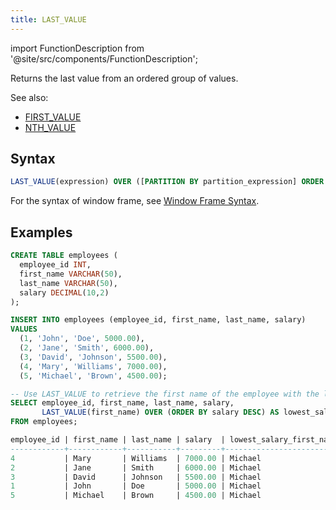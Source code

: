 ```yaml
---
title: LAST_VALUE
---
```


import FunctionDescription from '@site/src/components/FunctionDescription';

<FunctionDescription description="Introduced: v1.1.50"/>

Returns the last value from an ordered group of values.

See also:

- [FIRST_VALUE](first-value.md)
- [NTH_VALUE](nth-value.md)

## Syntax

```sql
LAST_VALUE(expression) OVER ([PARTITION BY partition_expression] ORDER BY order_expression [window_frame])
```

For the syntax of window frame, see [Window Frame Syntax](index.md#window-frame-syntax).

## Examples

```sql
CREATE TABLE employees (
  employee_id INT,
  first_name VARCHAR(50),
  last_name VARCHAR(50),
  salary DECIMAL(10,2)
);

INSERT INTO employees (employee_id, first_name, last_name, salary)
VALUES
  (1, 'John', 'Doe', 5000.00),
  (2, 'Jane', 'Smith', 6000.00),
  (3, 'David', 'Johnson', 5500.00),
  (4, 'Mary', 'Williams', 7000.00),
  (5, 'Michael', 'Brown', 4500.00);

-- Use LAST_VALUE to retrieve the first name of the employee with the lowest salary
SELECT employee_id, first_name, last_name, salary,
       LAST_VALUE(first_name) OVER (ORDER BY salary DESC) AS lowest_salary_first_name
FROM employees;

employee_id | first_name | last_name | salary  | lowest_salary_first_name
------------+------------+-----------+---------+------------------------
4           | Mary       | Williams  | 7000.00 | Michael
2           | Jane       | Smith     | 6000.00 | Michael
3           | David      | Johnson   | 5500.00 | Michael
1           | John       | Doe       | 5000.00 | Michael
5           | Michael    | Brown     | 4500.00 | Michael
```